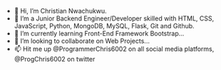 - 👋 Hi, I’m Christian Nwachukwu.
- 👀 I’m a Junior Backend Engineer/Developer skilled with HTML, CSS, JavaScript, Python, MongoDB, MySQL, Flask, Git and Github.
- 🌱 I’m currently learning Front-End Framework Bootstrap...
- 💞️ I’m looking to collaborate on Web Projects...
- 📫 Hit me up @ProgrammerChris6002 on all social media platforms, @ProgChris6002 on twitter
<!---
ProgrammerChris6002/ProgrammerChris6002 is a ✨ special ✨ repository because its `README.md` (this file) appears on your GitHub profile.
You can click the Preview link to take a look at your changes.
--->
